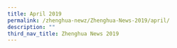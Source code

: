```yaml
---
title: April 2019
permalink: /zhenghua-newz/Zhenghua-News-2019/april/
description: ""
third_nav_title: Zhenghua News 2019
---
```

